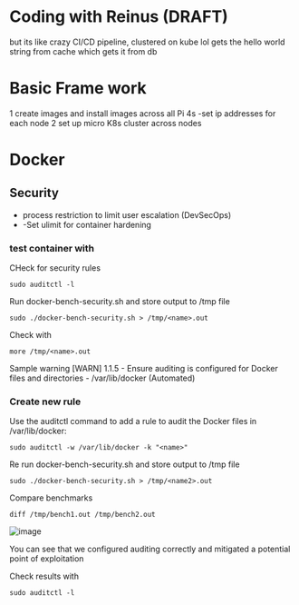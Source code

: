 # Coding with Reinus (DRAFT)
but its like crazy CI/CD pipeline, clustered on kube lol gets the hello world string from cache which gets it from db


# Basic Frame work

1 create images and install images across all Pi 4s
  -set ip addresses for each node
2 set up micro K8s cluster across nodes

# Docker

## Security
 - process restriction to limit user escalation (DevSecOps)
 - -Set ulimit for container hardening

 ### test container with 
 
 CHeck for security rules 
 ```
 sudo auditctl -l
 ```
 Run docker-bench-security.sh and store output to /tmp file
 ```
 sudo ./docker-bench-security.sh > /tmp/<name>.out
 ```
 Check with 
 ```
 more /tmp/<name>.out
 ```
 Sample warning
 [WARN] 1.1.5 - Ensure auditing is configured for Docker files and directories - /var/lib/docker (Automated)
 
 ### Create new rule
  Use the auditctl command to add a rule to audit the Docker files in /var/lib/docker:

 ```
 sudo auditctl -w /var/lib/docker -k "<name>"
 ```
 Re run docker-bench-security.sh and store output to /tmp file
 ```
 sudo ./docker-bench-security.sh > /tmp/<name2>.out
 ```
 Compare benchmarks
 ```
 diff /tmp/bench1.out /tmp/bench2.out
 ```
 ![image](https://user-images.githubusercontent.com/31022640/151647890-246aa4bd-2428-44d2-8008-14bb194a63f4.png) 
 
 You can see that we configured auditing correctly and mitigated a potential point of exploitation
 
 Check results with 
 ```
 sudo auditctl -l
 ```

